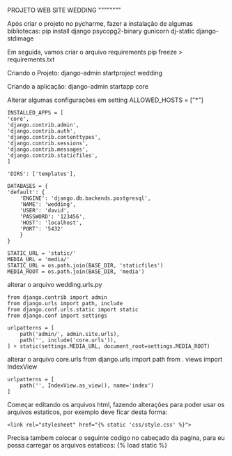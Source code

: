 PROJETO WEB SITE WEDDING
""""""""

Após criar o projeto no pycharme, fazer a instalação de algumas bibliotecas:
    pip install django psycopg2-binary gunicorn dj-static django-stdimage

Em seguida, vamos criar o arquivo requirements
    pip freeze > requirements.txt

Criando o Projeto:
    django-admin startproject wedding

Criando a aplicação:
    django-admin startapp core

Alterar algumas configurações em setting
    ALLOWED_HOSTS = ["*"]

    INSTALLED_APPS = [
    'core',
    'django.contrib.admin',
    'django.contrib.auth',
    'django.contrib.contenttypes',
    'django.contrib.sessions',
    'django.contrib.messages',
    'django.contrib.staticfiles',
    ]

    'DIRS': ['templates'],

    DATABASES = {
    'default': {
        'ENGINE': 'django.db.backends.postgresql',
        'NAME': 'wedding',
        'USER': 'david',
        'PASSWORD': '123456',
        'HOST': 'localhost',
        'PORT': '5432'
        }
    }

    STATIC_URL = 'static/'
    MEDIA_URL = 'media/'
    STATIC_URL = os.path.join(BASE_DIR, 'staticfiles')
    MEDIA_ROOT = os.path.join(BASE_DIR, 'media')

alterar o arquivo wedding.urls.py

    from django.contrib import admin
    from django.urls import path, include
    from django.conf.urls.static import static
    from django.conf import settings

    urlpatterns = [
        path('admin/', admin.site.urls),
        path('', include('core.urls')),
    ] + static(settings.MEDIA_URL, document_root=settings.MEDIA_ROOT)

alterar o arquivo core.urls 
    from django.urls import path
    from . views import IndexView

    urlpatterns = [
        path('', IndexView.as_view(), name='index')
    ]

Começar editando os arquivos html, fazendo alterações para poder usar os arquivos estaticos, por exemplo deve ficar desta forma:

    <link rel="stylesheet" href="{% static 'css/style.css' %}">

Precisa tambem colocar o seguinte codigo no cabeçado da pagina, para eu possa carregar os arquivos estaticos:
    {% load static %}

